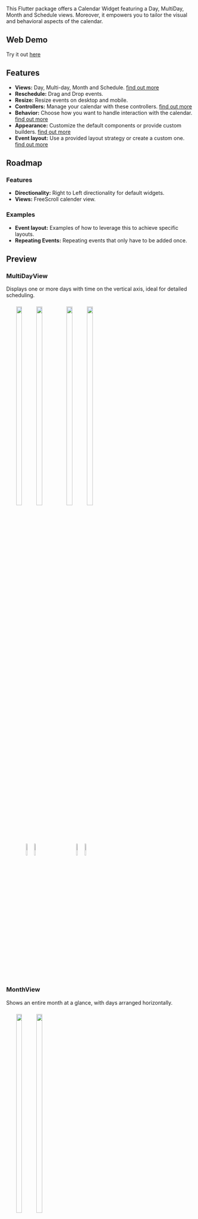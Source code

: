 This Flutter package offers a Calendar Widget featuring a Day, MultiDay, Month and Schedule views. Moreover, it empowers you to tailor the visual and behavioral aspects of the calendar.

## Web Demo

Try it out [here](https://werner-scholtz.github.io/kalender/)

## Features

* **Views:** Day, Multi-day, Month and Schedule. [find out more](#views)
* **Reschedule:** Drag and Drop events. 
* **Resize:** Resize events on desktop and mobile.
* **Controllers:** Manage your calendar with these controllers. [find out more](#controllers)
* **Behavior:** Choose how you want to handle interaction with the calendar. [find out more](#behavior)
* **Appearance:** Customize the default components or provide custom builders. [find out more](#general-components)
* **Event layout:** Use a provided layout strategy or create a custom one. [find out more](#event-layout)

## Roadmap

### Features

* **Directionality:** Right to Left directionality for default widgets.
* **Views:** FreeScroll calender view.

### Examples

* **Event layout:** Examples of how to leverage this to achieve specific layouts.
* **Repeating Events:** Repeating events that only have to be added once.

## Preview

### MultiDayView
Displays one or more days with time on the vertical axis, ideal for detailed scheduling.

<div style="padding:8px; display:inline-block; text-align:center;">
  <img src="https://github.com/werner-scholtz/kalender/blob/main/readme_assets/desktop_day_light.png?raw=true" width="37%" style="border-radius:6px; margin-right:8px;" />
  <img src="https://github.com/werner-scholtz/kalender/blob/main/readme_assets/desktop_day_dark.png?raw=true" width="37%" style="border-radius:6px; margin-right:8px;" />
  <img src="https://github.com/werner-scholtz/kalender/blob/main/readme_assets/mobile_day_light.png?raw=true" width="9%" style="border-radius:6px; margin-right:8px;" />
  <img src="https://github.com/werner-scholtz/kalender/blob/main/readme_assets/mobile_day_dark.png?raw=true" width="9%" style="border-radius:6px;" />
</div>

<div style="padding:8px; display:inline-block; text-align:center;">
  <img src="https://github.com/werner-scholtz/kalender/blob/main/readme_assets/desktop_week_light.png?raw=true" width="37%" style="border-radius:6px; margin-right:8px;" />
  <img src="https://github.com/werner-scholtz/kalender/blob/main/readme_assets/desktop_week_dark.png?raw=true" width="37%" style="border-radius:6px; margin-right:8px;" />
  <img src="https://github.com/werner-scholtz/kalender/blob/main/readme_assets/mobile_week_light.png?raw=true" width="9%" style="border-radius:6px; margin-right:8px;" />
  <img src="https://github.com/werner-scholtz/kalender/blob/main/readme_assets/mobile_week_dark.png?raw=true" width="9%" style="border-radius:6px;" />
</div>

### MonthView
Shows an entire month at a glance, with days arranged horizontally.

<div style="border-radius:8px; padding:8px; display:inline-block; text-align:center;">
  <img src="https://github.com/werner-scholtz/kalender/blob/main/readme_assets/desktop_month_light.png?raw=true" width="37%" style="border-radius:6px; margin-right:8px;" />
  <img src="https://github.com/werner-scholtz/kalender/blob/main/readme_assets/desktop_month_dark.png?raw=true" width="37%" style="border-radius:6px; margin-right:8px;" />
  <img src="https://github.com/werner-scholtz/kalender/blob/main/readme_assets/mobile_month_light.png?raw=true" width="9%" style="border-radius:6px; margin-right:8px;" />
  <img src="https://github.com/werner-scholtz/kalender/blob/main/readme_assets/mobile_month_dark.png?raw=true" width="9%" style="border-radius:6px;" />
</div>


### ScheduleView
Presents events in a continuous, scrollable list, focusing on upcoming or grouped events rather than a grid.

<div style="padding:8px; display:inline-block; text-align:center;">
  <img src="https://github.com/werner-scholtz/kalender/blob/main/readme_assets/desktop_schedule_light.png?raw=true" width="37%" style="border-radius:6px; margin-right:8px;" />
  <img src="https://github.com/werner-scholtz/kalender/blob/main/readme_assets/desktop_schedule_dark.png?raw=true" width="37%" style="border-radius:6px; margin-right:8px;" />
  <img src="https://github.com/werner-scholtz/kalender/blob/main/readme_assets/mobile_schedule_light.png?raw=true" width="9%" style="border-radius:6px; margin-right:8px;" />
  <img src="https://github.com/werner-scholtz/kalender/blob/main/readme_assets/mobile_schedule_dark.png?raw=true" width="9%" style="border-radius:6px;" />
</div>

## Basic Usage

A minimal example to get you started:

```dart
final eventsController = DefaultEventsController();
final calendarController = CalendarController();

/// Add a [CalendarEvent] to the [EventsController].
void addEvents() {
  eventsController.addEvent(CalendarEvent(
    dateTimeRange: DateTimeRange(start: now, end: now.add(const Duration(hours: 1))),
    data: "Event 1",
  ));
}

Widget build(BuildContext context) {  
  return CalendarView(
    eventsController: eventsController,
    calendarController: calendarController,
    // The calender widget will automatically display the correct header & body widgets based on the viewConfiguration.
    viewConfiguration: MultiDayViewConfiguration.singleDay(),
    callbacks: CalendarCallbacks(
      onEventTapped: (event, renderBox) => controller.selectEvent(event),
      onEventCreate: (event) => event.copyWith(data: "Some data"),
      onEventCreated: (event) => eventsController.addEvent(event),
    ),
    header: CalendarHeader(),
    body: CalendarBody(),
  );
}
```

## Views

The Kalender package supports three main calendar views (by default), each tailored for different scheduling needs. You can switch between these views by providing the appropriate `ViewConfiguration` to the `CalendarView` widget.

When the `CalenderView` switches between different `ViewConfiguration`s it uses the `initialDateSelectionStrategy` function defined in the view configuration object, to determine which day(s) should be visible.

### MultiDay View
Displays one or more days with time on the vertical axis, ideal for detailed scheduling (e.g., day, week, or custom ranges).

**Constructors:**
- `MultiDayViewConfiguration.singleDay()` – single day view.
- `MultiDayViewConfiguration.week()` – full week view.
- `MultiDayViewConfiguration.workWeek()` – Monday to Friday.
- `MultiDayViewConfiguration.custom(days: n)` – custom number of days.

### Month View
Shows an entire month at a glance, with days arranged horizontally and weeks vertically.

**Constructors:**
- `MonthViewConfiguration.singleMonth()`

### Schedule View
Presents events in a continuous, scrollable list, focusing on upcoming or grouped events rather than a grid.

**Constructors:**
- `ScheduleViewConfiguration.continuous()` – single, continuous list of events.
- `ScheduleViewConfiguration.paginated()` – paginated by month.

## Controllers

The two controllers EventsController and CalendarController do what their names imply.

### EventsController

The [EventsController](https://github.com/werner-scholtz/kalender/blob/d79a8ea7fa1474a9085cb835e25a89ed9b7872a5/lib/src/models/controllers/events_controller.dart#L8) manages and exposes events to calendar widgets. Usually there will only be one of these per app.
It has a few functions to manipulate events:
- `addEvent` Add a new event.
- `addEvents` Add multiple new events.
- `removeEvent` Remove a event.
- `removeEvents` Removes a list of events.
- `removeWhere` Remove events where they match a test case.
- `updateEvent` Updates an event.
- `byId` Returns an event with the given id if it exists.
- `clearEvents` Clear all the stored events.
- `eventsFromDateTimeRange` Returns events that occur during the given dateTimeRange.

### CalendarController

The [CalendarController](https://github.com/werner-scholtz/kalender/blob/d79a8ea7fa1474a9085cb835e25a89ed9b7872a5/lib/src/models/controllers/calendar_controller.dart#L15) allows you to manage a single calendar widget. 

It exposes details about what the widget is displaying.

- `visibleDateTimeRange`: A `ValueNotifier` containing the `DateTimeRange` that is currently visible.
- `visibleEvents`: A `ValueNotifier` that contains the `CalendarEvent`s that are currently visible. 
- `selectedEvent`: A `ValueNotifier` that contains the selected `CalendarEvent`.

> The `selectedEvent` is the event that currently has focus within the calendar widget. This results in the [TileComponents.dropTargetTile](https://github.com/werner-scholtz/kalender/blob/4506024937ae4e0d500bf169d297cb3f20604e92/lib/src/models/components/tile_components.dart#L27) being rendered on top of the selected event's widget, on mobile if a event is selected it wil render the resize handles as well.

This controller has a few functions for navigating the calendar widget:

- `jumpToPage`: Jump to a specific page.
- `jumpToDate`: Jump to a specific date.
- `animateToNextPage`: Animate to the next page.
- `animateToPreviousPage`: Animate to the previous page.
- `animateToDate`: Animate to the given date.
- `animateToDateTime`: Animate to the given date time.
- `animateToEvent` Animate to the given event.

> The `CalendarController` uses a [ViewController](https://github.com/werner-scholtz/kalender/blob/d79a8ea7fa1474a9085cb835e25a89ed9b7872a5/lib/src/models/controllers/view_controller.dart#L8) internally, which provides navigation and state management for a specific calendar view type (MultiDay, Month, or Schedule).  
>
> There are specialized implementations of `ViewController` for each view:
> - [MultiDayViewController](https://github.com/werner-scholtz/kalender/blob/d79a8ea7fa1474a9085cb835e25a89ed9b7872a5/lib/src/models/controllers/view_controller.dart#L70)
> - [MonthViewController](https://github.com/werner-scholtz/kalender/blob/d79a8ea7fa1474a9085cb835e25a89ed9b7872a5/lib/src/models/controllers/view_controller.dart#L243)
> - [ScheduleViewController](https://github.com/werner-scholtz/kalender/blob/d79a8ea7fa1474a9085cb835e25a89ed9b7872a5/lib/src/models/controllers/view_controller.dart#L349)
>
> Each of these controllers works with a corresponding [ViewConfiguration](https://github.com/werner-scholtz/kalender/blob/d79a8ea7fa1474a9085cb835e25a89ed9b7872a5/lib/src/models/view_configurations/view_configuration.dart#L11) (such as `MultiDayViewConfiguration`, `MonthViewConfiguration`, or `ScheduleViewConfiguration`) to handle view-specific logic and behaviors.


## Behavior

### Callbacks

The calendar has a few useful callback functions, which can change how interactions with the calendar widget is handled.

<details>
  <summary>CalendarCallbacks details</summary>

  ```dart
  CalendarCallbacks(
    // Called when an event is tapped.
    onEventTapped: (event, renderBox) {},

    // Called when an event is about to be created.
    onEventCreate: (event) {
      // This allows you to modify the event before it is created.
      return event.copyWith(data: data);
    }
    
    // Called when a new event has been created.
    onEventCreated: (event) {
      // Add the event to the eventsController.
      eventsController.addEvent(event);
    },

    // Called before a event is changed.
    onEventChange: (event) {}

    // Called when a event has been changed (rescheduled / resized)
    onEventChanged: (event, updatedEvent) {
      // Do something with the updated event.
      // ex. Update it in your database/long term storage.
    },

    // Called when a page is changed.
    //
    // Alternatively you can listen to the [CalendarController.visibleDateTimeRange] for updates.
    onPageChanged: (visibleDateTimeRange) {},

    /// Called when a user taps on the calendar (Multiday body).
    onTapped(date) {},

    /// Called when a user taps on the calendar (Multiday header / Month body).
    onMultiDayTapped(dateRange) {},
  )
  ```
  </summary>
</details>


### Header and Body

The `CalendarHeader` and `CalendarBody` both take configuration object's for the different `ViewConfigurations`.
Some behaviors that can be customized:
- Page/Scroll navigation when rescheduling events.
- Page/Scroll physics.
- Event layout strategy.

The `CalendarHeader` and `CalendarBody` also take a `CalendarInteraction` ValueNotifier, which allows you to change how the user is allowed to interact with the calendar.
- allowResizing
- allowRescheduling
- allowEventCreation
- createEventGesture

The `CalendarBody` takes a `CalendarSnapping` ValueNotifier that allows you to customize how snapping works for Day/Multiday views.
- snapIntervalMinutes
- snapToTimeIndicator
- snapToOtherEvents
- snapRange
- eventSnapStrategy

Examples:
<details>
  <summary>MultiDayHeaderConfiguration</summary>

  ```dart
  CalendarHeader(
    multiDayHeaderConfiguration: MultiDayHeaderConfiguration(
      // Whether to show event tiles, useful if you want to display the header but not the tiles.
      showTiles: true,
      // The height of the tiles.
      tileHeight: 24,
      // Multi day event layout.
      generateMultiDayLayoutFrame: defaultMultiDayFrameGenerator,
      // Maximum number of vertical events.
      maximumNumberOfVerticalEvents: null,
      // The padding used around events.
      eventPadding: EdgeInserts.zero,
      // The configuration for triggering page navigation.
      pageTriggerConfiguration: PageTriggerConfiguration(),
      // The configuration for triggering scroll navigation.
      scrollTriggerConfiguration: ScrollTriggerConfiguration(),
    ),
    interaction: ValueNotifier(
      CalendarInteraction(
        // Allow events to be resized.
        allowResizing: true,
        // Allow events to be rescheduled.
        allowRescheduling: true,
        // Allow events to be created.
        allowEventCreation: true,
      ),
    ),
  );
  ```

  </summary>
</details>

<details>
  <summary>MultiDayBodyConfiguration</summary>

  ```dart
  CalendarBody(
    multiDayBodyConfiguration: MultiDayBodyConfiguration(
      // Whether to show events that are longer than 1 day.
      showMultiDayEvents: true,
      // The padding between events and the edge of the day.
      horizontalPadding: EdgeInsets.only(left: 0, right: 4),
      // The minimum height of a tile.
      minimumTileHeight: 24.0,
      // The configuration for triggering page navigation.
      pageTriggerConfiguration: PageTriggerConfiguration(),
      // The configuration for triggering scroll navigation.
      scrollTriggerConfiguration: ScrollTriggerConfiguration(),
      // The layout strategy used by the body to layout events.
      eventLayoutStrategy: overlapLayoutStrategy,
      // The physics used by the scrollable body.
      scrollPhysics: BouncingScrollPhysics(),
      // The physics used by the page view.
      pageScrollPhysics: BouncingScrollPhysics(),
    ),
    interaction: ValueNotifier(
      CalendarInteraction(
        // Allow events to be resized.
        allowResizing: true,
        // Allow events to be rescheduled.
        allowRescheduling: true,
        // Allow events to be created.
        allowEventCreation: true,
      ),
    ),
    snapping: ValueNotifier(
      CalendarSnapping(
        snapIntervalMinutes: 15,
        // Whether to snap to the time indicator.
        snapToTimeIndicator: true,
        // Whether to snap to other events.
        snapToOtherEvents: true,
        // The range in which events will be snapped,
        // ex. 15 minutes: A event will snap to other events that are within 15 minutes from it.
        snapRange: Duration(minutes: 5),
        // The strategy used to snap events to specific intervals.
        eventSnapStrategy: defaultSnapStrategy,
      ),
    ),
  );
  ```

  </summary>
</details>

<details>
  <summary>MonthBodyConfiguration</summary>

  ```dart
  CalendarBody(
    monthBodyConfiguration: MonthBodyConfiguration(
      // Whether to show event tiles, useful if you want to display the header but not the tiles.
      showTiles: true,
      // The height of the tiles.
      tileHeight: 24,
      // Multi day frame generator.
      generateMultiDayLayoutFrame: defaultMultiDayFrameGenerator,
      // The padding used around events.
      eventPadding: EdgeInserts.zero,
      // The layout strategy used to layout events.
      eventLayoutStrategy: defaultMultiDayLayoutStrategy,
      // The configuration for triggering page navigation.
      pageTriggerConfiguration: PageTriggerConfiguration(),
      // The configuration for triggering scroll navigation.
      scrollTriggerConfiguration: ScrollTriggerConfiguration(),
    ),
    interaction: ValueNotifier(
      CalendarInteraction(
        // Allow events to be resized.
        allowResizing: true,
        // Allow events to be rescheduled.
        allowRescheduling: true,
        // Allow events to be created.
        allowEventCreation: true,
      ),
    ),
  );
  ```
  </summary>
</details>

<details>
  <summary>ScheduleViewConfiguration</summary>

  ```dart
  CalendarBody(
    scheduleBodyConfiguration: ScheduleBodyConfiguration(
      // Behavior of empty days in the schedule body.
      emptyDay: EmptyDayBehavior.hide,
      // The configuration for triggering page navigation.
      pageTriggerConfiguration: PageTriggerConfiguration(),
      // The configuration for triggering scroll navigation.
      scrollTriggerConfiguration: ScrollTriggerConfiguration(),
      // The physics used by the scrollable body.
      scrollPhysics: BouncingScrollPhysics(),
      // The physics used by the page view. (for paginated views)
      pageScrollPhysics: BouncingScrollPhysics(),
    ),
    interaction: ValueNotifier(
      CalendarInteraction(
        // Allow events to be resized.
        allowResizing: true,
        // Allow events to be rescheduled.
        allowRescheduling: true,
        // Allow events to be created.
        allowEventCreation: true,
      ),
    ),
  );
  ```
  </summary>
</details>

### Zoom Example

It is possible to zoom the calendar in/out.
The [`demo`](https://github.com/werner-scholtz/kalender/tree/main/examples/demo) example shows how this can be accomplished with the [CalendarZoomDetector](https://github.com/werner-scholtz/kalender/blob/main/examples/demo/lib/widgets/zoom.dart)


## Customizing the look

There are a few ways to customize the look of the calendar:
- [Tile Components](#tile-components) allows you change the look of events rendered in the calendar.
- [Schedule Tile Components]() 

General Components:
- [Multi-day Components](#custom-components) allows you to change the look of the day and multi-day views.
- [Month Components](#custom-components) allows you to change the look of the month view.
- [Schedule Components](#custom-components)

### Tile Components

The `TileComponents` object is used to customize the look of the tiles displayed in the calendar.
The `CalendarBody` and `CalendarHeader` have a `TileComponents` object that can be customized.

<details>
  <summary>TileComponents details</summary>

  ```dart
  TileComponents(
    // The default builder for stationary event tiles.
    tileBuilder: (event) => Container(),

    // The builder for the stationary event tile. (When it is being dragged)
    tileWhenDraggingBuilder: (event) => Container(),

    // The builder for the feedback tile, follows the cursor/finger. (When it is being dragged)
    feedbackTileBuilder: (event, dropTargetWidgetSize) => Container(),

    // The builder for the drop target event tile.
    dropTargetTile: (event) => Container(),

    // The dragAnchorStrategy used by the [feedbackTileBuilder].
    dragAnchorStrategy: childDragAnchorStrategy,

    // A widget that allows you to customize where the resize handles are placed vertically.
    // Your widget should extend the `ResizeHandlePositionerWidget`
    verticalHandlePositioner: (startResizeHandle, endResizeHandle, showStart, showEnd) => ResizeHandlePositionerWidget() , 

    // The vertical resize handle.
    verticalResizeHandle: Container(),

    // A widget that allows you to customize where the resize handles are placed horizontally.
    // Your widget should extend the `ResizeHandlePositionerWidget`
    horizontalHandlePositioner: (startResizeHandle, endResizeHandle, showStart, showEnd) => ResizeHandlePositionerWidget() ,

    // The horizontal resize handle.
    horizontalResizeHandle: Container(),
  )
  ```
  </summary>
</details>

<details>
  <summary>ScheduleTileComponents details</summary>

  ```dart
  ScheduleTileComponents(
    // The default builder for stationary event tiles.
    tileBuilder: (event) => Container(),

    // The builder for the stationary event tile. (When it is being dragged)
    tileWhenDraggingBuilder: (event) => Container(),

    // The builder for the feedback tile, follows the cursor/finger. (When it is being dragged)
    feedbackTileBuilder: (event, dropTargetWidgetSize) => Container(),

    // The builder for the drop target event tile.
    dropTargetTile: (event) => Container(),

    // The dragAnchorStrategy used by the [feedbackTileBuilder].
    dragAnchorStrategy: childDragAnchorStrategy,

    // The builder for empty items.
    emptyItemBuilder: (tileRange) => Container(),

    // The builder for month items.
    monthItemBuilder: (monthRange) => Container(),
  )
  ```
  </summary>
</details>


### General Components

The CalendarView takes a components object.

> For every type of `ViewConfiguration` there are `Header` and `Body` components which can be customized.

By default the calendar uses default components which can be customized with `ComponentStyles`, you have the option to override these components by supplying a builder to the `Components` object.

#### Default Component Styles

> You can style the default components by passing the CalendarView `CalendarComponents` object that contains a [`MonthComponentStyles`](https://github.com/werner-scholtz/kalender/blob/main/lib/src/models/components/month_styles.dart) and/or [`MultiDayComponentStyles`](https://github.com/werner-scholtz/kalender/blob/main/lib/src/models/components/multi_day_styles.dart) and/or
[`ScheduleComponents`](https://github.com/werner-scholtz/kalender/blob/d5f973c176e97118792c919dda58699b24af19f7/lib/src/models/components/schedule_components.dart#L5)
#### Custom Components

<details>
  <summary>MonthComponents</summary>

  ```dart
  CalendarView(
    components: CalendarComponents(
      monthComponents: MonthComponents(
        headerComponents: MonthHeaderComponents(
          // Custom day header builder.
          weekDayHeaderBuilder: (date, style) => SizedBox(),
        ),
        bodyComponents: MonthBodyComponents(
          // Custom day header for month cells.
          monthDayHeaderBuilder(date, style) => SizedBox(),

          // Custom grid builder.
          monthGridBuilder: (style) => SizedBox(),

          // Custom left trigger. (Must constrain the width)
          leftTriggerBuilder: (pageWidth) => SizedBox(),

          // Custom right trigger. (Must constrain the width)
          rightTriggerBuilder: (pageWidth) => SizedBox(),

          // Custom overlay builders.
          overlayBuilders: OverlayBuilders(
            // multiDayOverlayBuilder: , 
            // multiDayOverlayPortalBuilder: , 
            multiDayPortalOverlayButtonBuilder:(portalController, numberOfHiddenRows, style) => SizedBox(),
          ),
        ),
      ),
    ),
  );
  ```

  </summary>
</details>


<details>
  <summary>MultiDayComponents</summary>

  ```dart
  CalendarView(
    components: CalendarComponents(
      multiDayComponents: MultiDayComponents(
        headerComponents: MultiDayHeaderComponents(
          // Custom Day Header builder.
          dayHeaderBuilder: (date, style) => CustomWidget(),

          // Custom Week Number builder.
          weekNumberBuilder: (visibleDateTimeRange, style) => CustomWidget(),

          // Custom left trigger. (Must constrain the width)
          leftTriggerBuilder: (pageWidth) => SizedBox(width: pageWidth / 20),

          // Custom right trigger. (Must constrain the width)
          rightTriggerBuilder: (pageWidth) => SizedBox(width: pageWidth / 20),

          // Custom overlay builders.
          overlayBuilders: OverlayBuilders(
            // multiDayOverlayBuilder: , 
            // multiDayOverlayPortalBuilder: , 
            multiDayPortalOverlayButtonBuilder:(portalController, numberOfHiddenRows, style) => SizedBox(),
          ),
        ),
        bodyComponents: MultiDayBodyComponents(
          // Custom Hour Line builder.
          hourLines: (heightPerMinute, timeOfDayRange, style) => CustomWidget(),

          // Custom time line builder.
          timeline: (heightPerMinute, timeOfDayRange, style) => CustomWidget(),

          // Custom day separator builder.
          daySeparator: (style) => CustomWidget(),

          // Custom event indicator builder.
          timeIndicator: (timeOfDayRange, heightPerMinute, timelineWidth, style) => CustomWidget(),

          // Left trigger. (Must constrain the width)
          leftTriggerBuilder: (pageHeight) => SizedBox(width: pageHeight / 20),

          // Right trigger. (Must constrain the width)
          rightTriggerBuilder: (pageHeight) => SizedBox(width: pageHeight / 20),

          // Top trigger. (Must constrain the height)
          topTriggerBuilder: (viewPortHeight) => SizedBox(height: viewPortHeight / 20),

          // Bottom trigger. (Must constrain the height)
          bottomTriggerBuilder: (viewPortHeight) => SizedBox(height: viewPortHeight / 20),
        ),
      ),
    ),
  );
  ```
  </summary>
</details>

<details>
  <summary>ScheduleComponents</summary>

  ```dart
  CalendarView(
    components: CalendarComponents(
      scheduleComponents: ScheduleComponents(
        // Custom leading date builder.
        dayHeaderBuilder: (date, style) => Container(),
        // Custom tile highlight builder.
        scheduleTileHighlightBuilder: (date, dateTimeRange, style, child) => Container(child: child),
      ),
    ),
  );
  ```

  </summary>
</details>

### Event layout

#### Vertical layout
The packages makes use of [CustomMultiChildLayout](https://api.flutter.dev/flutter/widgets/CustomMultiChildLayout-class.html) to layout event tiles.
The `CustomMultiChildLayout` uses a [MultiChildLayoutDelegate](https://api.flutter.dev/flutter/rendering/MultiChildLayoutDelegate-class.html) to determine the positions of tiles.

The package provides some default layoutStrategies, [overlapLayoutStrategy](https://github.com/werner-scholtz/kalender/blob/d79a8ea7fa1474a9085cb835e25a89ed9b7872a5/lib/src/layout_delegates/event_layout_delegate.dart#L26) and [sideBySideLayoutStrategy](https://github.com/werner-scholtz/kalender/blob/d79a8ea7fa1474a9085cb835e25a89ed9b7872a5/lib/src/layout_delegates/event_layout_delegate.dart#L41) for day/multi-day views.
You can create your own layoutStrategy, using the two provided strategies as a reference might be useful.

#### Horizontal layout

For horizontal event layouts (such as in the month view or multiday header), the package arranges event tiles in rows, where each row represents events and each column represents a day. Events that span multiple days are displayed as a single tile stretching across the relevant columns.

The layout is managed using a custom [MultiChildLayoutDelegate](https://api.flutter.dev/flutter/rendering/MultiChildLayoutDelegate-class.html), which relies on a **layout frame** (`MultiDayLayoutFrame`) to determine the position and size of each event tile. The layout frame is generated by a strategy function (such as `defaultMultiDayFrameGenerator`) and contains all the metadata needed for rendering:  
- The row and column assignments for each event  
- The total number of rows required  
- A mapping of columns (dates) to the number of rows  
- The list of events to display

The layout frame ensures that:
- Overlapping events are placed on separate rows.
- Multi-day events are visually continuous across the days they span.
- The number of rows adapts to the number of overlapping or multi-day events.

By default, the package provides a layout strategy that:
- Assigns each event to the first available row where it does not overlap with other events.
- Calculates the width of each event tile based on the number of days it spans.
- Updates the layout frame to reflect the current visible date range and event set.